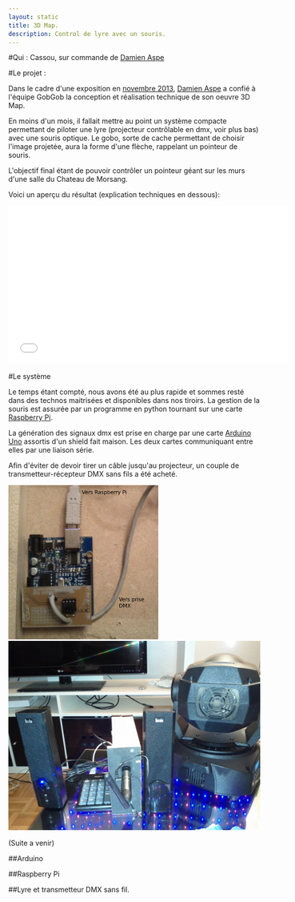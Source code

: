 ```yaml
---
layout: static
title: 3D Map.
description: Control de lyre avec un souris.
---
```

#Qui :
Cassou, sur commande de [Damien Aspe](http://damienaspe.free.fr/)

#Le projet :

Dans le cadre d'une exposition en [novembre 2013](http://www.morsang.fr/spip.php?article14131), [Damien Aspe](http://damienaspe.free.fr/) a confié à l'équipe GobGob la conception et réalisation technique de son oeuvre 3D Map.

En moins d'un mois, il fallait mettre au point un système compacte permettant de piloter une lyre (projecteur contrôlable en dmx, voir plus bas) avec une souris optique.
Le gobo, sorte de cache permettant de choisir l'image projetée, aura la forme d'une flèche, rappelant un pointeur de souris.

L'objectif final étant de pouvoir contrôler un pointeur géant sur les murs d'une salle du Chateau de Morsang.

Voici un aperçu du résultat (explication techniques en dessous): 

<iframe width="560" height="315" src="//www.youtube.com/embed/xdJqa_kmdRo" frameborder="0" allowfullscreen="allowfullscreen">Youtube</iframe>

#Le système

Le temps étant compté, nous avons été au plus rapide et sommes resté dans des technos maitrisées et disponibles dans nos tiroirs. 
La gestion de la souris est assurée par un programme en python tournant sur une carte [Raspberry Pi](http://fr.wikipedia.org/wiki/Raspberry_Pi).

La génération des signaux dmx est prise en charge par une carte [Arduino Uno](http://fr.wikipedia.org/wiki/Arduino) assortis d'un shield fait maison. Les deux cartes communiquant entre elles par une liaison série.

Afin d'éviter de devoir tirer un câble jusqu'au projecteur, un couple de transmetteur-récepteur DMX sans fils a été acheté.


![Arduino et son shield](arduino.png)
![L'ensemble assemblé](assembled.jpg)

(Suite a venir)

##Arduino

##Raspberry Pi

##Lyre et transmetteur DMX sans fil.



